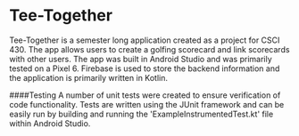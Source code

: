 # Tee-Together
Tee-Together is a semester long application created as a project for CSCI 430. The app allows users to create a golfing scorecard and link scorecards with other users. The app was built in Android Studio and was primarily tested on a Pixel 6. Firebase is used to store the backend information and the application is primarily written in Kotlin. 

####Testing
A number of unit tests were created to ensure verification of code functionality. Tests are written using the JUnit framework and can be easily run by building and running the 'ExampleInstrumentedTest.kt' file within Android Studio.